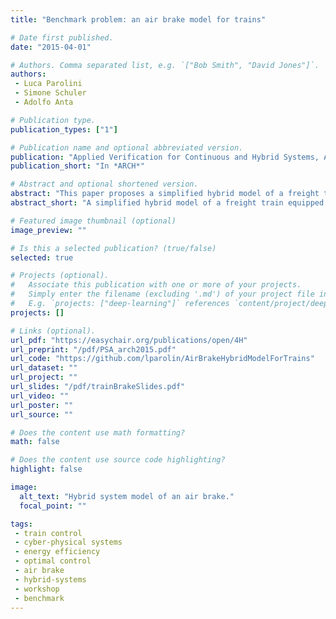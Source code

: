 ```yaml
---
title: "Benchmark problem: an air brake model for trains"

# Date first published.
date: "2015-04-01"

# Authors. Comma separated list, e.g. `["Bob Smith", "David Jones"]`.
authors:
 - Luca Parolini
 - Simone Schuler
 - Adolfo Anta

# Publication type.
publication_types: ["1"]

# Publication name and optional abbreviated version.
publication: "Applied Verification for Continuous and Hybrid Systems, April 2015, Seattle, USA"
publication_short: "In *ARCH*"

# Abstract and optional shortened version.
abstract: "This paper proposes a simplified hybrid model of a freight train equipped with an air brake. The control of such a system and the enforcement of numerous safety constraints constitute a relevant benchmark to evaluate tools for proving safety requirements in hybrid systems."
abstract_short: "A simplified hybrid model of a freight train equipped with an air brake."

# Featured image thumbnail (optional)
image_preview: ""

# Is this a selected publication? (true/false)
selected: true

# Projects (optional).
#   Associate this publication with one or more of your projects.
#   Simply enter the filename (excluding '.md') of your project file in `content/project/`.
#   E.g. `projects: ["deep-learning"]` references `content/project/deep-learning.md`.
projects: []

# Links (optional).
url_pdf: "https://easychair.org/publications/open/4H"
url_preprint: "/pdf/PSA_arch2015.pdf"
url_code: "https://github.com/lparolin/AirBrakeHybridModelForTrains"
url_dataset: ""
url_project: ""
url_slides: "/pdf/trainBrakeSlides.pdf"
url_video: ""
url_poster: ""
url_source: ""

# Does the content use math formatting?
math: false

# Does the content use source code highlighting?
highlight: false

image:
  alt_text: "Hybrid system model of an air brake."
  focal_point: ""

tags:
 - train control
 - cyber-physical systems
 - energy efficiency
 - optimal control
 - air brake
 - hybrid-systems
 - workshop
 - benchmark
---
```

